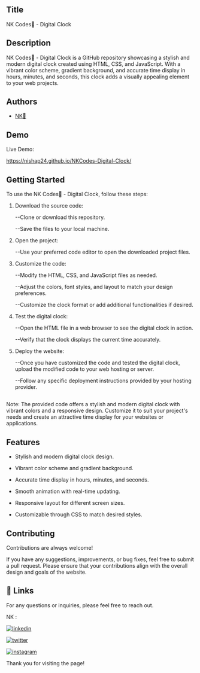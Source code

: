
## Title

NK Codes💛 - Digital Clock
## Description 

NK Codes💛 - Digital Clock is a GitHub repository showcasing a stylish and modern digital clock created using HTML, CSS, and JavaScript. With a vibrant color scheme, gradient background, and accurate time display in hours, minutes, and seconds, this clock adds a visually appealing element to your web projects.



## Authors

- [NK💛](https://www.github.com/codesofTG) 


## Demo

Live Demo:

https://nishap24.github.io/NKCodes-Digital-Clock/   
## Getting Started

To use the NK Codes💛 - Digital Clock, follow these steps:

1. Download the source code:
   
    --Clone or download this repository.
   
    --Save the files to your local machine.

2. Open the project:
   
    --Use your preferred code editor to open the downloaded project files.

3. Customize the code:
   
    --Modify the HTML, CSS, and JavaScript files as needed.
   
    --Adjust the colors, font styles, and layout to match your design preferences.
   
    --Customize the clock format or add additional functionalities if desired.

4. Test the digital clock:
   
    --Open the HTML file in a web browser to see the digital clock in action.
   
    --Verify that the clock displays the current time accurately.

5. Deploy the website:
   
    --Once you have customized the code and tested the digital clock, upload the modified code to your web hosting or server.
   
    --Follow any specific deployment instructions provided by your hosting provider.

## 

Note: The provided code offers a stylish and modern digital clock with vibrant colors and a responsive design. Customize it to suit your project's needs and create an attractive time display for your websites or applications.

## 
## Features

- Stylish and modern digital clock design.

- Vibrant color scheme and gradient background.

- Accurate time display in hours, minutes, and seconds.

- Smooth animation with real-time updating.

- Responsive layout for different screen sizes.

- Customizable through CSS to match desired styles.



## Contributing

Contributions are always welcome!

If you have any suggestions, improvements, or bug fixes, feel free to submit a pull request. Please ensure that your contributions align with the overall design and goals of the website. 


## 🔗 Links

For any questions or inquiries, please feel free to reach out. 

NK :

[![linkedin](https://img.shields.io/badge/linkedin-0A66C2?style=for-the-badge&logo=linkedin&logoColor=white)](https://www.linkedin.com/in/-nisha-p/)


[![twitter](https://img.shields.io/badge/twitter-1DA1F2?style=for-the-badge&logo=twitter&logoColor=white)](https://twitter.com/nishap24)

[![instagram](https://img.shields.io/badge/instagram-E4405F?style=for-the-badge&logo=instagram&logoColor=white)](https://instagram.com/_nisha_2407_)


Thank you for visiting the page!
